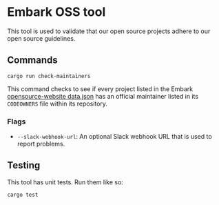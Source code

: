 # Embark OSS tool

This tool is used to validate that our open source projects adhere to our open source guidelines.

## Commands

```shell
cargo run check-maintainers
```

This command checks to see if every project listed in the Embark [opensource-website data.json][data.json] has an official maintainer listed in its `CODEOWNERS` file within its repository.

[data.json]: https://github.com/EmbarkStudios/opensource-website/blob/main/data.json

### Flags

- `--slack-webhook-url`: An optional Slack webhook URL that is used to report problems.

## Testing

This tool has unit tests. Run them like so:

```shell
cargo test
```
